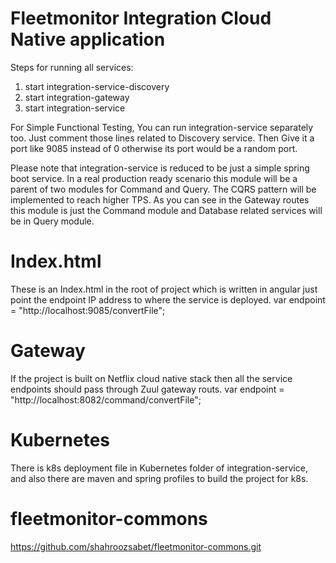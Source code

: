 # Fleetmonitor Integration Cloud Native application
Steps for running all services:  

1.  start integration-service-discovery
2.	start integration-gateway
3.	start integration-service

For Simple Functional Testing, You can run integration-service separately too. Just comment those lines related to Discovery service.
Then Give it a port like 9085 instead of 0 otherwise its port would be a random port.

Please note that integration-service is reduced to be just a simple spring boot service. In a real production ready scenario this module will be a parent of two modules for Command and Query.
The CQRS pattern will be implemented to reach higher TPS. As you can see in the Gateway routes this module is just the Command module and Database related services will be in Query module.
 
# Index.html
These is an Index.html in the root of project which is written in angular just point the endpoint IP address to where the service is deployed.
var endpoint = "http://localhost:9085/convertFile";

# Gateway
If the project is built on Netflix cloud native stack then all the service endpoints should pass through Zuul gateway routs.
var endpoint = "http://localhost:8082/command/convertFile";

# Kubernetes
There is k8s deployment file in Kubernetes folder of integration-service, and also there are maven and spring profiles to build the project for k8s.

# fleetmonitor-commons
https://github.com/shahroozsabet/fleetmonitor-commons.git
